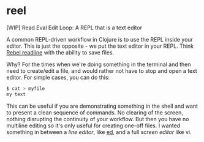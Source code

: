 # reel
[WIP] Read Eval Edit Loop: A REPL that is a text editor

A common REPL-driven workflow in Clojure is to use the REPL inside your editor. This is just the opposite - we put the text editor in your REPL. Think [Rebel readline](https://github.com/bhauman/rebel-readline) with the ability to save files.

Why? For the times when we're doing something in the terminal and then need to create/edit a file, and would rather not have to stop and open a text editor. For simple cases, you can do this:

```bash
$ cat > myfile
my text
```

This can be useful if you are demonstrating something in the shell and want to present a clean sequence of commands. No clearing of the screen, nothing disrupting the continuity of your workflow. But then you have no multiline editing so it's only useful for creating one-off files. I wanted something in between a _line editor_, like [ed](https://en.wikipedia.org/wiki/Ed_(text_editor)), and a full _screen editor_ like vi.
